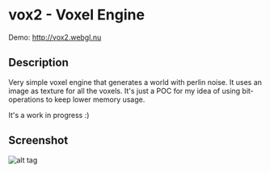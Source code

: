 # vox2 - Voxel Engine

Demo: http://vox2.webgl.nu

## Description
Very simple voxel engine that generates a world with perlin noise. It uses an image as texture for all the voxels. 
It's just a POC for my idea of using bit-operations to keep lower memory usage.

It's a work in progress :)

## Screenshot
![alt tag](https://raw.github.com/lallassu/vox2/master/promo.png)

